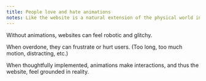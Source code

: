 ```yaml
---
title: People love and hate animations
notes: Like the website is a natural extension of the physical world into the digital.
---
```


Without animations, websites can feel robotic and glitchy.

When overdone, they can frustrate or hurt users. (Too long, too much motion, distracting, etc.)

When thoughtfully implemented, animations make interactions, and thus the website, feel grounded in reality.
